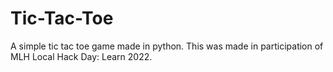 # Tic-Tac-Toe
A simple tic tac toe game made in python.
This was made in participation of MLH Local Hack Day: Learn 2022.
